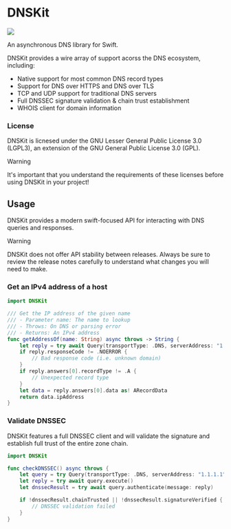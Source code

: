 # DNSKit

[![](https://img.shields.io/endpoint?url=https%3A%2F%2Fswiftpackageindex.com%2Fapi%2Fpackages%2Fdns-inspector%2Fdnskit%2Fbadge%3Ftype%3Dswift-versions)](https://swiftpackageindex.com/dns-inspector/dnskit)

An asynchronous DNS library for Swift.

DNSKit provides a wire array of support acorss the DNS ecosystem, including:

- Native support for most common DNS record types
- Support for DNS over HTTPS and DNS over TLS
- TCP and UDP support for traditional DNS servers
- Full DNSSEC signature validation & chain trust establishment
- WHOIS client for domain information

### License

DNSKit is licnesed under the GNU Lesser General Public License 3.0 (LGPL3), an extension of the GNU General Public License 3.0 (GPL).

> [!WARNING]  
> It's important that you understand the requirements of these licenses before using DNSKit in your project!

## Usage

DNSKit provides a modern swift-focused API for interacting with DNS queries and responses.

> [!WARNING]  
> DNSKit does not offer API stability between releases. Always be sure to review the release notes carefully to understand what changes you will need to make.

### Get an IPv4 address of a host

```swift
import DNSKit

/// Get the IP address of the given name
/// - Parameter name: The name to lookup
/// - Throws: On DNS or parsing error
/// - Returns: An IPv4 address
func getAddressOf(name: String) async throws -> String {
    let reply = try await Query(transportType: .DNS, serverAddress: "1.1.1.1", recordType: .A, name: name).execute()
    if reply.responseCode != .NOERROR {
        // Bad response code (i.e. unknown domain)
    }
    if reply.answers[0].recordType != .A {
        // Unexpected record type
    }
    let data = reply.answers[0].data as! ARecordData
    return data.ipAddress
}
```

### Validate DNSSEC

DNSKit features a full DNSSEC client and will validate the signature and establish full trust of the entire zone chain.

```swift
import DNSKit

func checkDNSSEC() async throws {
    let query = try Query(transportType: .DNS, serverAddress: "1.1.1.1", recordType: .A, name: "example.com")
    let reply = try await query.execute()
    let dnssecResult = try await query.authenticate(message: reply)

    if !dnssecResult.chainTrusted || !dnssecResult.signatureVerified {
        // DNSSEC validation failed
    }
}
```
